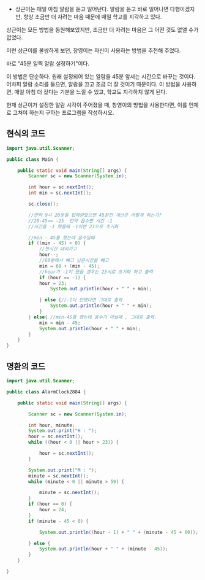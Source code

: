 - 상근이는 매일 아침 알람을 듣고 일어난다. 알람을 듣고 바로 일어나면 다행이겠지만, 항상 조금만 더 자려는 마음 때문에 매일 학교를 지각하고 있다.  

상근이는 모든 방법을 동원해보았지만, 조금만 더 자려는 마음은 그 어떤 것도 없앨 수가 없었다.  

이런 상근이를 불쌍하게 보던, 창영이는 자신이 사용하는 방법을 추천해 주었다.  

바로 "45분 일찍 알람 설정하기"이다.  

이 방법은 단순하다. 원래 설정되어 있는 알람을 45분 앞서는 시간으로 바꾸는 것이다. 어차피 알람 소리를 들으면, 알람을 끄고 조금 더 잘 것이기 때문이다. 이 방법을 사용하면, 매일 아침 더 잤다는 기분을 느낄 수 있고, 학교도 지각하지 않게 된다.  

현재 상근이가 설정한 알람 시각이 주어졌을 때, 창영이의 방법을 사용한다면, 이를 언제로 고쳐야 하는지 구하는 프로그램을 작성하시오.  

## 현식의 코드  
```java
import java.util.Scanner;

public class Main {

    public static void main(String[] args) {
        Scanner sc = new Scanner(System.in);

        int hour = sc.nextInt();
        int min = sc.nextInt();

        sc.close();

        //만약 9시 20분을 입력받았으면 45분전 계산은 어떻게 하는가?
        //20-45== -25  만약 음수면 시간 -1
        //시간을 -1 했을때 -1이면 23으로 초기화

        //min - 45를 했는데 음수일때
        if ((min - 45) < 0) {
            //한시간 내려가고
            hour--;
            //60분에서 뺴고 남은시간을 빼고
            min = 60 + (min - 45);
            //hour가 -1이 됐을 경우는 23시로 초기화 하고 출력
            if (hour == -1) {
            hour = 23;
                System.out.println(hour + " " + min);

            } else {//-1이 안됐다면 그대로 출력
                System.out.println(hour + " " + min);
            }
        } else{ //min-45를 했는데 음수가 아닐때 , 그대로 출력.
            min = min - 45;
            System.out.println(hour + " " + min);
        }
    }
}
```

## 명환의 코드
```java
import java.util.Scanner;

public class AlarmClock2884 {

    public static void main(String[] args) {

        Scanner sc = new Scanner(System.in);

        int hour, minute;
        System.out.print("H : ");
        hour = sc.nextInt();
        while ((hour < 0 || hour > 23)) {

            hour = sc.nextInt();
        }

        System.out.print("M : ");
        minute = sc.nextInt();
        while (minute < 0 || minute > 59) {

            minute = sc.nextInt();
        }
        if (hour == 0) {
            hour = 24;
        }
        if (minute - 45 < 0) {

            System.out.println((hour - 1) + " " + (minute - 45 + 60));

        } else {
            System.out.println(hour + " " + (minute - 45));
        }
    }

}
```